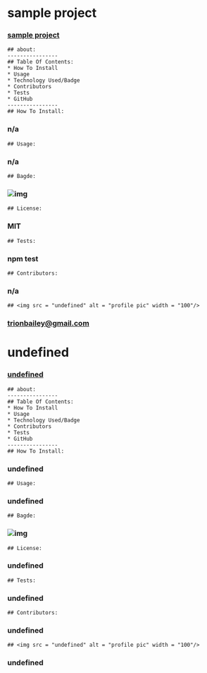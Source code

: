 

# sample project
### [sample project](samples)
    ## about: 
    ----------------
    ## Table Of Contents:
    * How To Install
    * Usage
    * Technology Used/Badge
    * Contributors
    * Tests
    * GitHub
    ----------------
    ## How To Install: 
   ### n/a
    ## Usage:
   ### n/a
    ## Bagde: 
   ### ![img](https://img.shields.io/badge/undefined-readme-red)
    ## License:  
   ### MIT
    ## Tests:
   ### npm test
    ## Contributors:
   ### n/a
    ## <img src = "undefined" alt = "profile pic" width = "100"/>
   ### trionbailey@gmail.com

# undefined
### [undefined](undefined)
    ## about: 
    ----------------
    ## Table Of Contents:
    * How To Install
    * Usage
    * Technology Used/Badge
    * Contributors
    * Tests
    * GitHub
    ----------------
    ## How To Install: 
   ### undefined
    ## Usage:
   ### undefined
    ## Bagde: 
   ### ![img](https://img.shields.io/badge/undefined-readme-red)
    ## License:  
   ### undefined
    ## Tests:
   ### undefined
    ## Contributors:
   ### undefined
    ## <img src = "undefined" alt = "profile pic" width = "100"/>
   ### undefined
